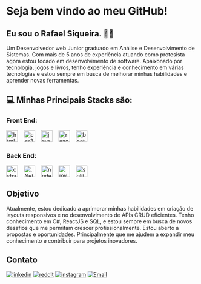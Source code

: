 # Seja bem vindo ao meu GitHub! 
## Eu sou o Rafael Siqueira. ✌🏽
Um Desenvolvedor web Junior graduado em Análise e Desenvolvimento de Sistemas. Com mais de 5 anos de experiência atuando como protesista agora estou focado em desenvolvimento de software. Apaixonado por tecnologia, jogos e livros, tenho experiência e conhecimento em várias tecnologias e estou sempre em busca de melhorar minhas habilidades e aprender novas ferramentas.

## 💻 Minhas Principais Stacks são:
### Front End: 
<div align="left">
  <img src="https://cdn.jsdelivr.net/gh/devicons/devicon/icons/html5/html5-original.svg" height="30" alt="html5 logo" style="display:inline-block; margin-right:12px;" />
  <img src="https://cdn.jsdelivr.net/gh/devicons/devicon/icons/css3/css3-original.svg" height="30" alt="css3 logo" style="display:inline-block; margin-right:12px;" />
  <img src="https://cdn.jsdelivr.net/gh/devicons/devicon/icons/javascript/javascript-original.svg" height="30" alt="javascript logo" style="display:inline-block; margin-right:12px;" />
  <img src="https://cdn.jsdelivr.net/gh/devicons/devicon/icons/react/react-original.svg" height="30" alt="react logo" style="display:inline-block; margin-right:12px;" />
  <img src="https://cdn.jsdelivr.net/gh/devicons/devicon/icons/bootstrap/bootstrap-original.svg" height="30" alt="bootstrap logo" style="display:inline-block; margin-right:12px;" />
</div> 

### Back End:
<div align="left"> 
  <img src="https://cdn.jsdelivr.net/gh/devicons/devicon/icons/csharp/csharp-original.svg" height="30" alt="csharp logo" style="display:inline-block; margin-right:12px;" />
  <img src="https://learn.microsoft.com/pt-br/media/logos/logo_net.svg" height="30" alt=".Net logo" style="display:inline-block; margin-right:12px;" />
  <img src="https://cdn.jsdelivr.net/gh/devicons/devicon/icons/nodejs/nodejs-original.svg" height="30" alt="nodejs logo" style="display:inline-block; margin-right:12px;" />
  <img src="https://cdn.jsdelivr.net/gh/devicons/devicon/icons/mysql/mysql-original.svg" height="30" alt="mysql logo" style="display:inline-block; margin-right:12px;" />
  <img src="https://cdn.jsdelivr.net/gh/devicons/devicon/icons/sqlite/sqlite-original.svg" height="30" alt="sqlite logo" style="display:inline-block; margin-right:12px;" />
</div>

## Objetivo

Atualmente, estou dedicado a aprimorar minhas habilidades em criação de layouts responsivos e no desenvolvimento de APIs CRUD eficientes. Tenho conhecimento em C#, ReactJS e SQL, e estou sempre em busca de novos desafios que me permitam crescer profissionalmente.
Estou aberto a propostas e oportunidades. Principalmente que me ajudem a expandir meu conhecimento e contribuir para projetos inovadores.

## Contato

[![linkedin](https://img.shields.io/badge/LinkedIn-0077B5?style=for-the-badge&logo=linkedin&logoColor=white)](https://www.linkedin.com/in/rafael-siqueira-381884153/) 
[![reddit](https://img.shields.io/badge/Reddit-FF4500?style=for-the-badge&logo=reddit&logoColor=white)](https://www.reddit.com/user/rafukka) 
[![instagram](https://img.shields.io/badge/Instagram-E4405F?style=for-the-badge&logo=instagram&logoColor=white)](https://www.instagram.com/siqueiraa98/)
[![Email](https://img.shields.io/badge/Email-red?style=for-the-badge&logo=gmail)](mailto:rafaelsiqueira.98bm@gmail.com)
